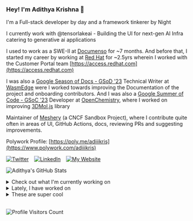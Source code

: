 ### Hey! I'm Adithya Krishna 👋
I'm a Full-stack developer by day and a framework tinkerer by Night

I currently work with @tensorlakeai - Building the UI for next-gen AI Infra catering to generative ai applications
  
I used to work as a SWE-II at [Documenso](https://documenso.com) for ~7 months. And before that, I started my career by working at [Red Hat](https://redhat.com) for ~2.5yrs wherein I worked with the Customer Portal team [https://access.redhat.com](https://access.redhat.com)

I was also a [Google Season of Docs - GSoD '23](https://developers.google.com/season-of-docs) Technical Writer at [WasmEdge](https://github.com/WasmEdge) were I worked towards improving the Documentation of the project and onboarding contributors. And I was also a [Google Summer of Code - GSoC '23](https://summerofcode.withgoogle.com/) Developer at [OpenChemistry](https://openchemistry.org), where I worked on improving [3DMol.js](https://github.com/3dmol/3Dmol.js) library

Maintainer of [Meshery](https://github.com/meshery) (a CNCF Sandbox Project), where I contribute quite often in areas of UI, GitHub Actions, docs, reviewing PRs and suggesting improvements.

Polywork Profile: [https://poly.me/adiiikris](https://www.polywork.com/adiiikris)

[![Twitter](https://img.shields.io/badge/-@adii_kris-%231DA1F2?style=for-the-badge&logo=twitter&logoColor=ffffff)](https:/twitter.adikris.in) &ensp;
[![LinkedIn](https://img.shields.io/badge/-Adithya%20Krishna-%230A67C3?style=for-the-badge&logo=linkedin&logoColor=ffffff)](https://linkedin.adikris.in/) &ensp;
[![My Website](https://img.shields.io/badge/-My%20Website-%230A67C3?style=for-the-badge)](https://adikris.in/)



![Adithya's GitHub Stats](https://github-readme-stats.vercel.app/api?username=adithyaakrishna&show_icons=true&hide_border=true&title_color=fff&icon_color=79ff97&text_color=9f9f9f&bg_color=151515)


<details>
  <summary>Check out what I'm currently working on</summary>
  
  - [tensorlakeai/tensorlake](https://github.com/tensorlakeai/tensorlake) - Tensorlake SDK (1 day ago)
  - [nyayanidhi/nyayanidhi-rag-ui](https://github.com/nyayanidhi/nyayanidhi-rag-ui) -  (5 days ago)
  - [tensorlakeai/indexify](https://github.com/tensorlakeai/indexify) - A realtime serving engine for Data-Intensive Generative AI Applications (5 days ago)
  - [adithyaakrishna/blog](https://github.com/adithyaakrishna/blog) - My Blogs (3 weeks ago)
  - [adithyaakrishna/react-slot](https://github.com/adithyaakrishna/react-slot) - A React component library inspired by vintage split-flap display boards, like those classic railway station information boards (3 weeks ago)
</details>

<details>
  <summary>Lately, I have worked on</summary>
  
  - [chore: add form detection to sdk](https://github.com/tensorlakeai/tensorlake/pull/136) on [tensorlakeai/tensorlake](https://github.com/tensorlakeai/tensorlake) (2 days ago)
</details>

<details>
  <summary>These are super cool</summary>
  
  - [kuzudb/kuzu](https://github.com/kuzudb/kuzu) - Embedded property graph database built for speed. Vector search and full-text search built in. Implements Cypher. (1 day ago)
  - [langfuse/langfuse](https://github.com/langfuse/langfuse) - 🪢 Open source LLM engineering platform: LLM Observability, metrics, evals, prompt management, playground, datasets. Integrates with OpenTelemetry, Langchain, OpenAI SDK, LiteLLM, and more. 🍊YC W23  (1 week ago)
  - [opentensor/developer-docs](https://github.com/opentensor/developer-docs) - Developer documentation for Bittensor. (1 week ago)
  - [Portkey-AI/gateway](https://github.com/Portkey-AI/gateway) - A blazing fast AI Gateway with integrated guardrails. Route to 200&#43; LLMs, 50&#43; AI Guardrails with 1 fast &amp; friendly API. (2 weeks ago)
  - [mem0ai/mem0](https://github.com/mem0ai/mem0) - Memory for AI Agents; SOTA in AI Agent Memory; Announcing OpenMemory MCP - local and secure memory management. (3 weeks ago)
</details>

<br> 

![Profile Visitors Count](https://profile-counter.glitch.me/adithyaakrishna/count.svg)

